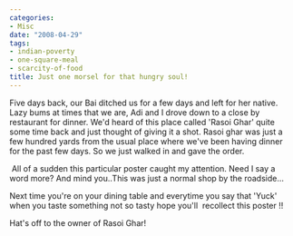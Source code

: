 ```yaml
---
categories:
- Misc
date: "2008-04-29"
tags:
- indian-poverty
- one-square-meal
- scarcity-of-food
title: Just one morsel for that hungry soul!
---
```


Five days back, our Bai ditched us for a few days and left for her native. Lazy bums at times that we are, Adi and I drove down to a close by restaurant for dinner. We'd heard of this place called 'Rasoi Ghar' quite some time back and just thought of giving it a shot. Rasoi ghar was just a few hundred yards from the usual place where we've been having dinner for the past few days. So we just walked in and gave the order.

 All of a sudden this particular poster caught my attention. Need I say a word more? And mind you..This was just a normal shop by the roadside...

Next time you're on your dining table and everytime you say that 'Yuck' when you taste something not so tasty hope you'll  recollect this poster !!

Hat's off to the owner of Rasoi Ghar!
